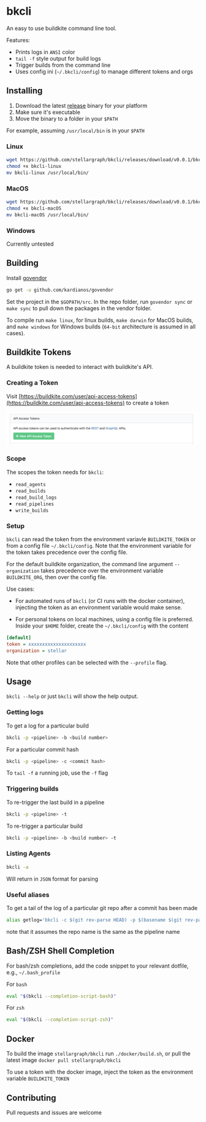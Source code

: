 # bkcli

An easy to use buildkite command line tool.

Features:

* Prints logs in `ANSI` color
* `tail -f` style output for build logs
* Trigger builds from the command line
* Uses config ini (`~/.bkcli/config`) to manage different tokens and orgs


## Installing


1. Download the latest [release](https://github.com/stellargraph/bkcli/releases) binary for your platform
2. Make sure it's executable
3. Move the binary to a folder in your `$PATH`

For example, assuming `/usr/local/bin` is in your `$PATH`

### Linux

```bash
wget https://github.com/stellargraph/bkcli/releases/download/v0.0.1/bkcli-linux
chmod +x bkcli-linux
mv bkcli-linux /usr/local/bin/
```

### MacOS

```bash
wget https://github.com/stellargraph/bkcli/releases/download/v0.0.1/bkcli-macOS
chmod +x bkcli-macOS
mv bkcli-macOS /usr/local/bin/
```

### Windows

Currently untested


## Building

Install [govendor](https://github.com/kardianos/govendor)

```bash
go get -u github.com/kardianos/govendor
```

Set the project in the `$GOPATH/src`. In the repo folder, run `govendor sync` or `make sync` to pull down the packages in the vendor folder.

To compile run `make linux`, for linux builds, `make darwin` for MacOS builds, and `make windows` for Windows builds (`64-bit` architecture is assumed in all cases).


## Buildkite Tokens

A buildkite token is needed to interact with buildkite's API.


### Creating a Token

Visit [https://buildkite.com/user/api-access-tokens](https://buildkite.com/user/api-access-tokens) to create a token

![API Token Generate](./docs/apitoken.png)

### Scope

The scopes the token needs for `bkcli`:

* `read_agents`
* `read_builds`
* `read_build_logs`
* `read_pipelines`
* `write_builds` 

### Setup

`bkcli` can read the token from the environment variavle `BUILDKITE_TOKEN` or from a config file `~/.bkcli/config`. Note that the environment variable for the token takes precedence over the config file.

For the default buildkite organization, the command line argument `--organization` takes precedence over the environment variable `BUILDKITE_ORG`, then over the config file.

Use cases:


* For automated runs of `bkcli` (or CI runs with the docker container), injecting the token as an environment variable would make sense.


* For personal tokens on local machines, using a config file is preferred. Inside your `$HOME` folder, create the `~/.bkcli/config` with the content

```ini
[default]
token = xxxxxxxxxxxxxxxxxxxxx
organization = stellar
```

Note that other profiles can be selected with the `--profile` flag.

## Usage

`bkcli --help` or just `bkcli` will show the help output.


### Getting logs

To get a log for a particular build

```bash
bkcli -p <pipeline> -b <build number>
```

For a particular commit hash

```bash
bkcli -p <pipeline> -c <commit hash>
```

To `tail -f` a running job, use the `-f` flag

### Triggering builds

To re-trigger the last build in a pipeline

```bash
bkcli -p <pipeline> -t
```

To re-trigger a particular build

```bash
bkcli -p <pipeline> -b <build number> -t
```

### Listing Agents

```bash
bkcli -a
```

Will return in `JSON` format for parsing

### Useful aliases

To get a tail of the log of a particular git repo after a commit has been made

```bash
alias getlog='bkcli -c $(git rev-parse HEAD) -p $(basename $(git rev-parse --show-toplevel)) -f'
```

note that it assumes the repo name is the same as the pipeline name

## Bash/ZSH Shell Completion

For bash/zsh completions, add the code snippet to your relevant dotfile, e.g., `~/.bash_profile`

For `bash`

```bash
eval "$(bkcli --completion-script-bash)"
```

For `zsh`

```bash
eval "$(bkcli --completion-script-zsh)"
```

## Docker

To build the image `stellargraph/bkcli` run `./docker/build.sh`, or pull the latest image `docker pull stellargraph/bkcli`

To use a token with the docker image, inject the token as the environment variable `BUILDKITE_TOKEN`


## Contributing

Pull requests and issues are welcome

